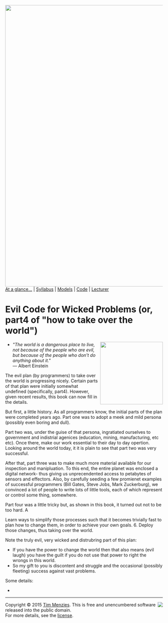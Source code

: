 [<img width=900 src="https://raw.githubusercontent.com/txt/mase/master/img/banner1.png">](https://github.com/txt/mase/blob/master/README.md)   
[At a glance...](https://github.com/txt/mase/blob/master/OVERVIEW.md) |
[Syllabus](https://github.com/txt/mase/blob/master/SYLLABUS.md) |
[Models](https://github.com/txt/mase/blob/master/MODELS.md) |
[Code](https://github.com/txt/mase/tree/master/src) |
[Lecturer](http://menzies.us) 


#  Evil Code for Wicked Problems (or, part4 of "how to take over the world") 

+ <img width=200 align=right src="http://d364y98vz4769w.cloudfront.net/drawings/images/000/081/152/full/image-392503509.jpg?1370810709"> _"The world is a dangerous place to live, not because of the people who are evil, but because of the people who don't do anything about it."_     
― Albert Einstein

The evil plan (by programmers) to take over the world is progressing nicely.  Certain parts of that plan were initially somewhat  undefined (specifically, part4). However, given recent results, this book can now fill in the details.

But first, a little history.  As all programmers know, the initial parts of the plan were completed years ago. Part one was to adopt a meek and mild persona (possibly even boring and dull). 

Part two was, under the guise of that persona, ingratiated ourselves to government and indistrial agenices (education, mining, manufacturing, etc etc). Once there, make our work essential to their day to day opertion. Looking around the world today, it it is plain to see that part two was very successful.

After that, part three was to make much more material available for our inspection and manipluation. To this end, the entire planet was enclosed  a digital network- thus giving us unprecendented access to petabytes of sensors and effectors. Also, by carefully seeding a few promienet  examples of successful programmers (Bill Gates, Steve Jobs, Mark Zuckerburg), we convinced a lot of people to write lots of little tools, each of which represent or control some thing, somewhere.

Part four was a little tricky but, as shown in this book, it turned out not to be too hard. A

Learn ways to simplify those  processes such that it becomes
   trivially fast to plan how to change them, in order to achieve
   your own goals. 
6. Deploy those changes, thus taking over the world.

Note the truly evil, very wicked and distrubring part of this plan:

+ If you have the power to change the world then that also means  (evil laugh) you    have the guilt if you do not use that power to right the wrongs in this world.  
+ So my gift to you is  discontent and struggle and the occasional (possibly fleeting) success against vast problems. 

Some details: 

+


_________

<img align=right src="https://raw.githubusercontent.com/txt/mase/master/img/pd-icon.png">Copyright © 2015 [Tim Menzies](http://menzies.us).
This is free and unencumbered software released into the public domain.   
For more details, see the [license](https://github.com/txt/mase/blob/master/LICENSE).

